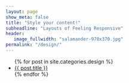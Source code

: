```yaml
---
layout: page
show_meta: false
title: "Style your content!"
subheadline: "Layouts of Feeling Responsive"
header:
   image_fullwidth: "salamander-970x370.jpg"
permalink: "/design/"
---
```

<ul>
    {% for post in site.categories.design %}
    <li><a href="{{ site.url }}{{ site.baseurl }}{{ post.url }}">{{ post.title }}</a></li>
    {% endfor %}
</ul>